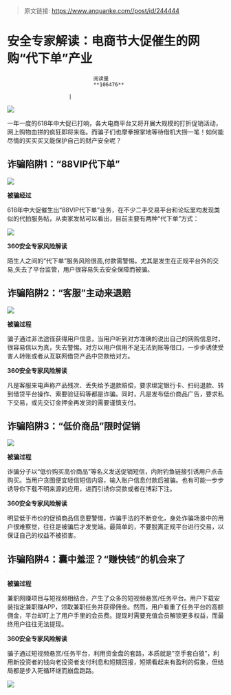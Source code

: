 > 原文链接: https://www.anquanke.com//post/id/244444 


# 安全专家解读：电商节大促催生的网购“代下单”产业


                                阅读量   
                                **106476**
                            
                        |
                        
                                                                                    



[![](https://p1.ssl.qhimg.com/t010562a67c29f2b790.png)](https://p1.ssl.qhimg.com/t010562a67c29f2b790.png)



一年一度的618年中大促已打响，各大电商平台又将开展大规模的打折促销活动，网上购物血拼的疯狂即将来临。而骗子们也摩拳擦掌地等待借机大捞一笔！如何能尽情的买买买又能保护自己的财产安全呢？



## 诈骗陷阱1：“88VIP代下单”

[![](https://p3.ssl.qhimg.com/t01fa853fb4ee7d9281.png)](https://p3.ssl.qhimg.com/t01fa853fb4ee7d9281.png)

**被骗经过**

618年中大促催生出“88VIP代下单”业务，在不少二手交易平台和论坛里均发现类似的代拍服务帖，从卖家发帖可以看出，目前主要有两种“代下单”方式：

[![](https://p4.ssl.qhimg.com/t01e6e992f6f71954c2.png)](https://p4.ssl.qhimg.com/t01e6e992f6f71954c2.png)

**360安全专家风险解读**

陌生人之间的“代下单”服务风险很高,付款需警惕。尤其是发生在正规平台外的交易,失去了平台监管，用户很容易失去安全保障而被骗。



## 诈骗陷阱2：“客服”主动来退赔

[![](https://p0.ssl.qhimg.com/t013ec1c4ede16576de.png)](https://p0.ssl.qhimg.com/t013ec1c4ede16576de.png)

**被骗过程**

骗子通过非法途径获得用户信息，当用户听到对方准确的说出自己的网购信息时，很容易信以为真，失去警惕。对方以用户信用不足无法到账等借口，一步步诱使受害人转账或者从互联网借贷产品中贷款给对方。

**360安全专家风险解读**

凡是客服来电声称产品残次、丢失给予退款赔偿，要求绑定银行卡、扫码退款、转到借贷平台操作、索要验证码等都是诈骗。同时，凡是发布低价商品广告，要求私下交易，或先交订金押金再发货的需要谨慎支付。



## 诈骗陷阱3：“低价商品”限时促销

[![](https://p2.ssl.qhimg.com/t01734d03273da5f9b8.png)](https://p2.ssl.qhimg.com/t01734d03273da5f9b8.png)

**被骗过程**

诈骗分子以“低价购买高价商品”等名义发送促销短信，内附钓鱼链接引诱用户点击购买。当用户贪图便宜轻信短信内容，输入账户信息付款后被骗。也有可能一步步诱导你下载不明来源的应用，进而引诱你贷款或者在博彩下注。

**360安全专家风险解读**

明显低于市价的促销商品信息要警惕，诈骗手法的不断变化，身处诈骗场景中的用户很难察觉，往往是被骗后才发觉端。最简单的，不要脱离正规平台进行交易，以保证自己的权益不被损害。



## 诈骗陷阱4：囊中羞涩？“赚快钱”的机会来了

[![](data:image/png;base64,iVBORw0KGgoAAAANSUhEUgAAAAEAAAABCAYAAAAfFcSJAAAAAXNSR0IArs4c6QAAAARnQU1BAACxjwv8YQUAAAAJcEhZcwAADsQAAA7EAZUrDhsAAAANSURBVBhXYzh8+PB/AAffA0nNPuCLAAAAAElFTkSuQmCC)](https://p4.ssl.qhimg.com/t01956d09bfd172de57.png)

**被骗过程**

兼职网赚项目与短视频相结合，产生了众多的短视频悬赏/任务平台。用户下载安装指定兼职赚APP，领取兼职任务并获得佣金。然而，用户看重了任务平台的高额佣金，平台却盯上了用户手里的会员费。提现时需要充值会员解锁更多权益，而最终用户往往无法提现。

**360安全专家风险解读**

骗子通过短视频悬赏/任务平台，利用资金盘的套路，本质就是”空手套白狼”，利用新投资者的钱向老投资者支付利息和短期回报，短期看起来有盈利的假象，但结局都是步入死循环继而崩盘跑路。

[![](https://p4.ssl.qhimg.com/t01130dbe68381419cd.png)](https://p4.ssl.qhimg.com/t01130dbe68381419cd.png)
